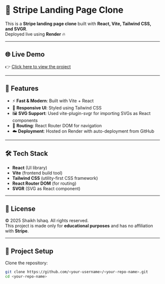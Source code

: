 # 🚀 Stripe Landing Page Clone

This is a **Stripe landing page clone** built with **React, Vite, Tailwind CSS, and SVGR**.  
Deployed live using **Render** 🔥

---

## 🌐 Live Demo
👉 [Click here to view the project](https://strip-landing-page-2.onrender.com)

---

## 📌 Features
- ⚡ **Fast & Modern**: Built with Vite + React  
- 🎨 **Responsive UI**: Styled using Tailwind CSS  
- 🖼 **SVG Support**: Used vite-plugin-svgr for importing SVGs as React components  
- 🧭 **Routing**: React Router DOM for navigation  
- ☁️ **Deployment**: Hosted on Render with auto-deployment from GitHub  

---

## 🛠️ Tech Stack
- **React** (UI library)  
- **Vite** (frontend build tool)  
- **Tailwind CSS** (utility-first CSS framework)  
- **React Router DOM** (for routing)  
- **SVGR** (SVG as React component)  

---

## 📝 License
© 2025 Shaikh Ishaq. All rights reserved.  
This project is made only for **educational purposes** and has no affiliation with **Stripe**.

---

## 📂 Project Setup

Clone the repository:
```bash
git clone https://github.com/<your-username>/<your-repo-name>.git
cd <your-repo-name>
